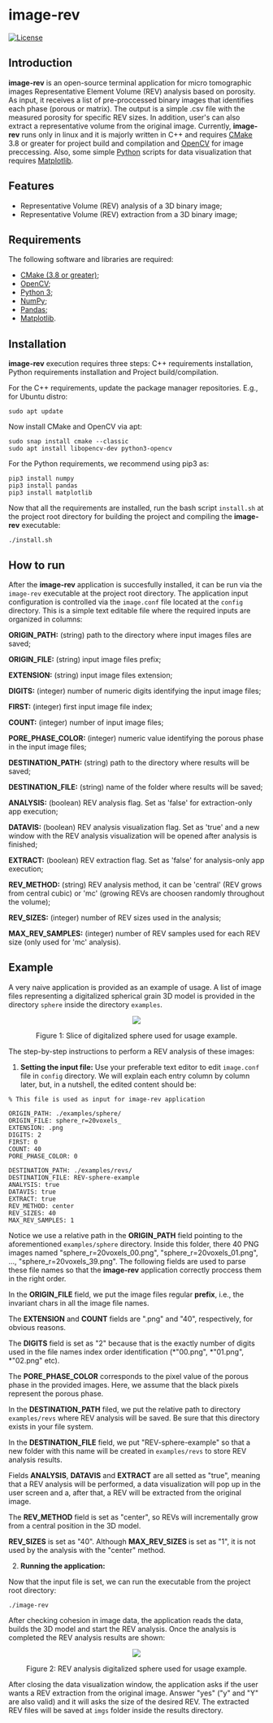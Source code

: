 # image-rev

[![License](https://img.shields.io/badge/license-GPLv3-blue.svg)](https://github.com/mcastrorib/imagerev/blob/master/LICENSE)

## Introduction
**image-rev** is an open-source terminal application for micro tomographic images Representative Element Volume (REV) analysis based on porosity. As input, it receives a list of pre-proccessed binary images that identifies each phase (porous or matrix). The output is a simple .csv file with the measured porosity for specific REV sizes. In addition, user's can also extract a representative volume from the original image. Currently, **image-rev** runs only in linux and it is majorly written in C++ and requires [CMake](https://cmake.org/) 3.8 or greater for project build and compilation and [OpenCV](https://opencv.org/) for image preccessing. Also, some simple [Python](https://www.python.org/) scripts for data visualization that requires [Matplotlib](https://matplotlib.org/).   

## Features
+ Representative Volume (REV) analysis of a 3D binary image;
+ Representative Volume (REV) extraction from a 3D binary image;

## Requirements

The following software and libraries are required:
+ [CMake (3.8 or greater)](https://cmake.org/);
+ [OpenCV](https://opencv.org/);
+ [Python 3](https://www.python.org/);
+ [NumPy](https://numpy.org/);
+ [Pandas](https://pandas.pydata.org/);
+ [Matplotlib](https://matplotlib.org/).

## Installation
**image-rev** execution requires three steps: C++ requirements installation, Python requirements installation and Project build/compilation.

For the C++ requirements, update the package manager repositories. E.g., for Ubuntu distro:
```
sudo apt update
``` 

Now install CMake and OpenCV via apt:
```
sudo snap install cmake --classic
sudo apt install libopencv-dev python3-opencv
```

For the Python requirements, we recommend using pip3 as:
```
pip3 install numpy
pip3 install pandas
pip3 install matplotlib
```

Now that all the requirements are installed, run the bash script ``install.sh`` at the project root directory for building the project and compiling the **image-rev** executable:  
```
./install.sh
```

## How to run

After the **image-rev** application is succesfully installed, it can be run via the ``image-rev`` executable at the project root directory. The application input configuration is controlled via the ``image.conf`` file located at the ``config`` directory. This is a simple text editable file where the required inputs are organized in columns:

**ORIGIN_PATH:** (string) path to the directory where input images files are saved;

**ORIGIN_FILE:** (string) input image files prefix;

**EXTENSION:** (string) input image files extension;

**DIGITS:** (integer) number of numeric digits identifying the input image files;

**FIRST:** (integer) first input image file index;

**COUNT:** (integer) number of input image files;

**PORE_PHASE_COLOR:** (integer) numeric value identifying the porous phase in the input image files;


**DESTINATION_PATH:** (string) path to the directory where results will be saved;

**DESTINATION_FILE:** (string) name of the folder where results will be saved;

**ANALYSIS:** (boolean) REV analysis flag. Set as 'false' for extraction-only app execution; 

**DATAVIS:** (boolean) REV analysis visualization flag. Set as 'true' and a new window with the REV analysis visualization will be opened after analysis is finished;

**EXTRACT:** (boolean) REV extraction flag. Set as 'false' for analysis-only app execution;

**REV_METHOD:** (string) REV analysis method, it can be 'central' (REV grows from central cubic) or 'mc' (growing REVs are choosen 
randomly throughout the volume);

**REV_SIZES:** (integer) number of REV sizes used in the analysis;

**MAX_REV_SAMPLES:** (integer) number of REV samples used for each REV size (only used for 'mc' analysis).

## Example
A very naive application is provided as an example of usage. A list of image files representing a digitalized spherical grain 3D model is provided in the directory ``sphere`` inside the directory ``examples``. 

<a name="figure1"><div id="figure1"></div></a>
<p align="center">
  <img src="examples/sphere/sphere_r=20voxels_20.png">
</p>
<p align="center">Figure 1: Slice of digitalized sphere used for usage example.</p>

The step-by-step instructions to perform a REV analysis of these images:


1) **Setting the input file:**
Use your preferable text editor to edit ``image.conf`` file in ``config`` directory. We will explain each entry column by column later, but, in a nutshell, the edited content should be:

```
% This file is used as input for image-rev application

ORIGIN_PATH: ./examples/sphere/
ORIGIN_FILE: sphere_r=20voxels_
EXTENSION: .png
DIGITS: 2
FIRST: 0
COUNT: 40
PORE_PHASE_COLOR: 0

DESTINATION_PATH: ./examples/revs/
DESTINATION_FILE: REV-sphere-example
ANALYSIS: true
DATAVIS: true
EXTRACT: true
REV_METHOD: center
REV_SIZES: 40
MAX_REV_SAMPLES: 1
```

Notice we use a relative path in the **ORIGIN_PATH** field pointing to the aforementioned ``examples/sphere`` directory.
Inside this folder, there 40 PNG images named "sphere_r=20voxels_00.png", "sphere_r=20voxels_01.png", ..., "sphere_r=20voxels_39.png". 
The following fields are used to parse these file names so that the **image-rev** application correctly proccess them in the right order.

In the **ORIGIN_FILE** field, we put the image files regular **prefix**, i.e., the invariant chars in all the image file names.

The **EXTENSION** and **COUNT** fields are ".png" and "40", respectively, for obvious reasons. 

The **DIGITS** field is set as "2" because that is the exactly number of digits used in the file names index order identification (*"00.png", *"01.png", *"02.png" etc).

The **PORE_PHASE_COLOR** corresponds to the pixel value of the porous phase in the provided images. Here, we assume that the black pixels represent the porous phase.  

In the **DESTINATION_PATH** filed, we put the relative path to directory ``examples/revs`` where REV analysis will be saved. Be sure that this directory exists in your file system.

In the **DESTINATION_FILE** field, we put "REV-sphere-example" so that a new folder with this name will be created in ``examples/revs`` to store REV analysis results.

Fields **ANALYSIS**, **DATAVIS** and **EXTRACT** are all setted as "true", meaning that a REV analysis will be performed, a data visualization will pop up in the user screen and a, after that, a REV will be extracted from the original image.

The **REV_METHOD** field is set as "center", so REVs will incrementally grow from a central position in the 3D model.

**REV_SIZES** is set as "40". Although **MAX_REV_SIZES** is set as "1", it is not used by the analysis with the "center" method.  


2) **Running the application:**

Now that the input file is set, we can run the executable from the project root directory:

```
./image-rev
```

After checking cohesion in image data, the application reads the data, builds the 3D model and start the REV analysis.
Once the analysis is completed the REV analysis results are shown:

<a name="figure2"><div id="figure2"></div></a>
<p align="center">
  <img src="examples/revs/REV-sphere-example_rm=center_rs=1/REV_analysis.svg">
</p>
<p align="center">Figure 2: REV analysis digitalized sphere used for usage example.</p>

After closing the data visualization window, the application asks if the user wants a REV extraction from the original image. Answer "yes" ("y" and "Y" are also valid) and it will asks the size of the desired REV. The extracted REV files will be saved at ``imgs`` folder inside the results directory.  
